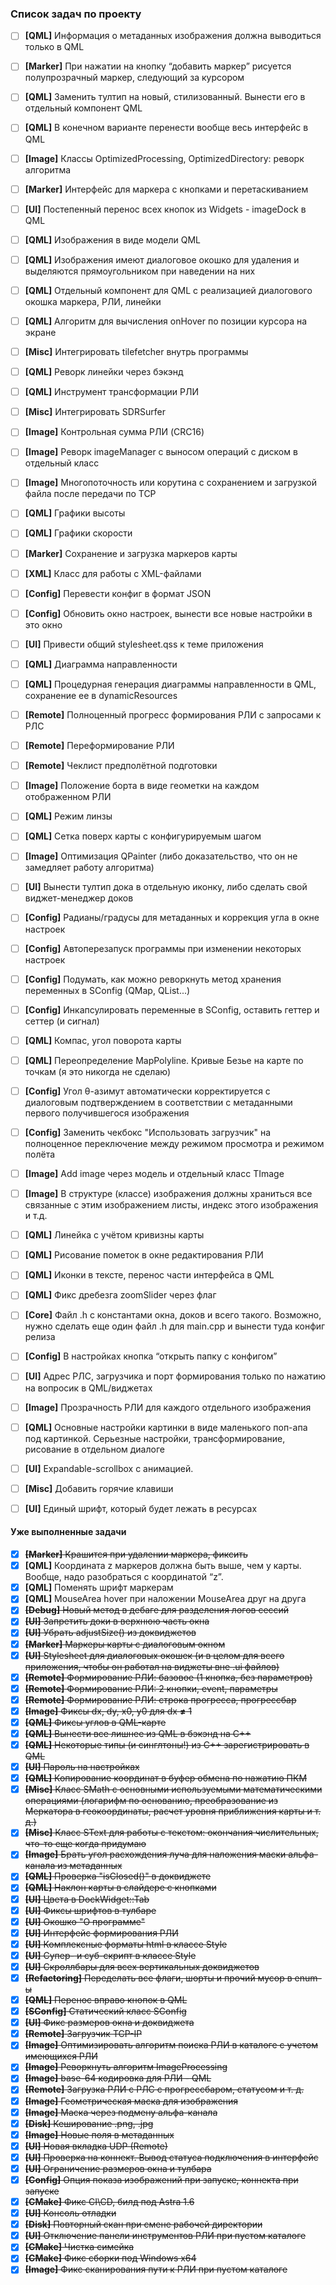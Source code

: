 ### Список задач по проекту

- [ ] **[QML]** Информация о метаданных изображения должна выводиться только в QML
- [ ] **[Marker]** При нажатии на кнопку “добавить маркер” рисуется полупрозрачный маркер, следующий за курсором
- [ ] **[QML]** Заменить тултип на новый, стилизованный. Вынести его в отдельный компонент QML
- [ ] **[QML]** В конечном варианте перенести вообще весь интерфейс в QML
- [ ] **[Image]** Классы OptimizedProcessing, OptimizedDirectory: реворк алгоритма
- [ ] **[Marker]** Интерфейс для маркера с кнопками и перетаскиванием
- [ ] **[UI]** Постепенный перенос всех кнопок из Widgets - imageDock в QML
- [ ] **[QML]** Изображения в виде модели QML
- [ ] **[QML]** Изображения имеют диалоговое окошко для удаления и выделяются прямоугольником при наведении на них
- [ ] **[QML]** Отдельный компонент для QML с реализацией диалогового окошка маркера, РЛИ, линейки
- [ ] **[QML]** Алгоритм для вычисления onHover по позиции курсора на экране
- [ ] **[Misc]** Интегрировать tilefetcher внутрь программы
- [ ] **[QML]** Реворк линейки через бэкэнд
- [ ] **[QML]** Инструмент трансформации РЛИ 
- [ ] **[Misc]** Интегрировать SDRSurfer
- [ ] **[Image]** Контрольная сумма РЛИ (CRC16)
- [ ] **[Image]** Реворк imageManager с выносом операций с диском в отдельный класс
- [ ] **[Image]** Многопоточность или корутина с сохранением и загрузкой файла после передачи по TCP
- [ ] **[QML]** Графики высоты
- [ ] **[QML]** Графики скорости 
- [ ] **[Marker]** Сохранение и загрузка маркеров карты 
- [ ] **[XML]** Класс для работы с XML-файлами
- [ ] **[Config]** Перевести конфиг в формат JSON
- [ ] **[Config]** Обновить окно настроек, вынести все новые настройки в это окно
- [ ] **[UI]** Привести общий stylesheet.qss к теме приложения
- [ ] **[QML]** Диаграмма направленности 
- [ ] **[QML]** Процедурная генерация диаграммы направленности в QML, сохранение ее в dynamicResources
- [ ] **[Remote]** Полноценный прогресс формирования РЛИ с запросами к РЛС
- [ ] **[Remote]** Переформирование РЛИ
- [ ] **[Remote]** Чеклист предполётной подготовки
- [ ] **[Image]** Положение борта в виде геометки на каждом отображенном РЛИ
- [ ] **[QML]** Режим линзы
- [ ] **[QML]** Сетка поверх карты с конфигурируемым шагом 
- [ ] **[Image]** Оптимизация QPainter (либо доказательство, что он не замедляет работу алгоритма)
- [ ] **[UI]**  Вынести тултип дока в отдельную иконку, либо сделать свой виджет-менеджер доков
- [ ] **[Config]** Радианы/градусы для метаданных и коррекция угла в окне настроек
- [ ] **[Config]** Автоперезапуск программы при изменении некоторых настроек
- [ ] **[Config]** Подумать, как можно реворкнуть метод хранения переменных в SConfig (QMap, QList...)
- [ ] **[Config]** Инкапсулировать переменные в SConfig, оставить геттер и сеттер (и сигнал)
- [ ] **[QML]** Компас, угол поворота карты 
- [ ] **[QML]** Переопределение MapPolyline. Кривые Безье на карте по точкам (я это никогда не сделаю)
- [ ] **[Config]** Угол  θ-азимут автоматически корректируется с диалоговым подтверждением в соответствии с метаданными первого получившегося изображения
- [ ] **[Config]** Заменить чекбокс "Использовать загрузчик" на полноценное переключение между режимом просмотра и режимом полёта
- [ ] **[Image]** Add image через модель и отдельный класс TImage
- [ ] **[Image]** В структуре (классе) изображения должны храниться все связанные с этим изображением листы, индекс этого изображения и т.д.
- [ ] **[QML]** Линейка с учётом кривизны карты
- [ ] **[QML]** Рисование пометок в окне редактирования РЛИ
- [ ] **[QML]** Иконки в тексте, перенос части интерфейса в QML
- [ ] **[QML]** Фикс дребезга zoomSlider через флаг
- [ ] **[Core]** Файл .h с константами окна, доков и всего такого. Возможно, нужно сделать еще один файл .h для main.cpp и вынести туда конфиг релиза
- [ ] **[Config]** В настройках кнопка “открыть папку с конфигом”
- [ ] **[UI]** Адрес РЛС, загрузчика и порт формирования только по нажатию на вопросик в QML/виджетах
- [ ] **[Image]** Прозрачность РЛИ для каждого отдельного изображения
- [ ] **[QML]** Основные настройки картинки в виде маленького поп-апа под картинкой. Серьезные настройки, трансформирование, рисование в отдельном диалоге
- [ ] **[UI]** Expandable-scrollbox с анимацией.
- [ ] **[Misc]** Добавить горячие клавиши
- [ ] **[UI]** Единый шрифт, который будет лежать в ресурсах







#### Уже выполненные задачи

- [x] ~~**[Marker]** Крашится при удалении маркера, фиксить~~
- [x] **[QML]** Координата z маркеров должна быть выше, чем у карты. Вообще, надо разобраться с координатой “z”. 
- [x] **[QML]** Поменять шрифт маркерам
- [x] **[QML]** MouseArea hover при наложении MouseArea друг на друга
- [x] ~~**[Debug]** Новый метод в дебаге для разделения логов сессий~~
- [x] ~~**[UI]** Запретить доки в верхнюю часть окна~~
- [x] ~~**[UI]** Убрать adjustSize() из доквиджетов~~
- [x] ~~**[Marker]** Маркеры карты с диалоговым окном~~
- [x] ~~**[UI]** Stylesheet для диалоговых окошек (и в целом для всего приложения, чтобы он работал на виджеты вне .ui файлов)~~
- [x] ~~**[Remote]** Формирование РЛИ: базовое (1 кнопка, без параметров)~~
- [x] ~~**[Remote]** Формирование РЛИ: 2 кнопки, event, параметры~~
- [x] ~~**[Remote]** Формирование РЛИ: строка прогресса, прогрессбар~~
- [x] ~~**[Image]** Фиксы dx, dy, x0, y0 для dx **≠** 1~~
- [x] ~~**[QML]** Фиксы углов в QML-карте~~
- [x] ~~**[QML]** Вынести все лишнее из QML в бэкэнд на C++~~
- [x] ~~**[QML]** Некоторые типы (и синглтоны!) из С++ зарегистрировать в QML~~
- [x] ~~**[UI]** Пароль на настройках~~
- [x] ~~**[QML]** Копирование координат в буфер обмена по нажатию ПКМ~~
- [x] ~~**[Misc]** Класс SMath с основными используемыми математическими операциями (логарифм по основанию, преобразование из Меркатора в геокоординаты, расчет уровня приближения карты и т. д.)~~
- [x] ~~**[Misc]** Класс SText для работы с текстом: окончания числительных, что-то еще когда придумаю~~
- [x] ~~**[Image]** Брать угол расхождения луча для наложения маски альфа-канала из метаданных~~
- [x] ~~**[QML]** Проверка "isClosed()" в доквиджете~~
- [x] ~~**[QML]** Наклон карты в слайдере с кнопками~~
- [x] ~~**[UI]** Цвета в DockWidget::Tab~~ 
- [x] ~~**[UI]** Фиксы шрифтов в тулбаре~~
- [x] ~~**[UI]** Окошко "О программе"~~
- [x] ~~**[UI]** Интерфейс формирования РЛИ~~
- [x] ~~**[UI]** Комплексные форматы html в классе Style~~
- [x] ~~**[UI]** Супер- и суб-скрипт в классе Style~~
- [x] ~~**[UI]** Скроллбары для всех вертикальных доквиджетов~~
- [x] ~~**[Refactoring]** Переделать все флаги, шорты и прочий мусор в enum-ы~~
- [x] ~~**[QML]** Перенос вправо кнопок в QML~~
- [x] ~~**[SConfig]** Статический класс SConfig~~
- [x] ~~**[UI]** Фикс размеров окна и доквиджета~~
- [x] ~~**[Remote]** Загрузчик TCP-IP~~
- [x] ~~**[Image]** Оптимизировать алгоритм поиска РЛИ в каталоге с учетом имеющихся РЛИ~~
- [x] ~~**[Image]** Реворкнуть алгоритм ImageProcessing~~
- [x] ~~**[Image]** base-64 кодировка для РЛИ - QML~~
- [x] ~~**[Remote]** Загрузка РЛИ с РЛС с прогрессбаром, статусом и т. д.~~
- [x] ~~**[Image]** Геометрическая маска для изображения~~
- [x] ~~**[Image]** Маска через подмену альфа-канала~~
- [x] ~~**[Disk]** Кеширование .png, .jpg~~
- [x] ~~**[Image]** Новые поля в метаданных~~ 
- [x] ~~**[UI]** Новая вкладка UDP (Remote)~~
- [x] ~~**[UI]** Проверка на коннект. Вывод статуса подключения в интерфейс~~
- [x] ~~**[UI]** Ограничение размеров окна и тулбара~~
- [x] ~~**[Config]** Опция показа изображений при запуске, коннекта при запуске~~
- [x] ~~**[CMake]** Фикс CI\CD, билд под Astra 1.6~~
- [x] ~~**[UI]** Консоль отладки~~
- [x] ~~**[Disk]** Повторный скан при смене рабочей директории~~
- [x] ~~**[UI]** Отключение панели инструментов РЛИ при пустом каталоге~~
- [x] ~~**[CMake]** Чистка симейка~~
- [x] ~~**[CMake]** Фикс сборки под Windows x64~~
- [x] ~~**[Image]** Фикс сканирования пути к РЛИ при пустом каталоге~~